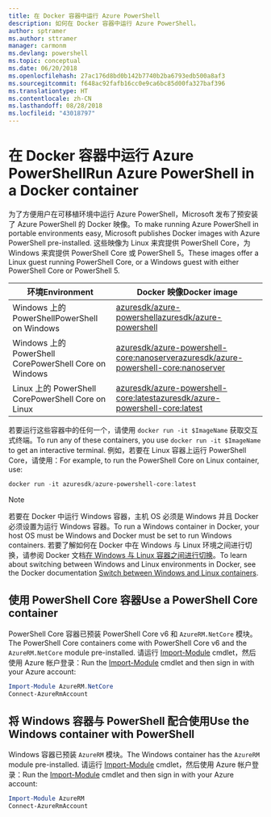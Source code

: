 ```yaml
---
title: 在 Docker 容器中运行 Azure PowerShell
description: 如何在 Docker 容器中运行 Azure PowerShell。
author: sptramer
ms.author: sttramer
manager: carmonm
ms.devlang: powershell
ms.topic: conceptual
ms.date: 06/20/2018
ms.openlocfilehash: 27ac176d8bd0b142b7740b2ba6793edb500a8af3
ms.sourcegitcommit: f648ac92fafb16cc0e9ca6bc85d00fa327baf396
ms.translationtype: HT
ms.contentlocale: zh-CN
ms.lasthandoff: 08/28/2018
ms.locfileid: "43018797"
---
```

# <a name="run-azure-powershell-in-a-docker-container"></a><span data-ttu-id="a508b-103">在 Docker 容器中运行 Azure PowerShell</span><span class="sxs-lookup"><span data-stu-id="a508b-103">Run Azure PowerShell in a Docker container</span></span>

<span data-ttu-id="a508b-104">为了方便用户在可移植环境中运行 Azure PowerShell，Microsoft 发布了预安装了 Azure PowerShell 的 Docker 映像。</span><span class="sxs-lookup"><span data-stu-id="a508b-104">To make running Azure PowerShell in portable environments easy, Microsoft publishes Docker images with Azure PowerShell pre-installed.</span></span> <span data-ttu-id="a508b-105">这些映像为 Linux 来宾提供 PowerShell Core，为 Windows 来宾提供 PowerShell Core 或 PowerShell 5。</span><span class="sxs-lookup"><span data-stu-id="a508b-105">These images offer a Linux guest running PowerShell Core, or a Windows guest with either PowerShell Core or PowerShell 5.</span></span>

| <span data-ttu-id="a508b-106">环境</span><span class="sxs-lookup"><span data-stu-id="a508b-106">Environment</span></span> | <span data-ttu-id="a508b-107">Docker 映像</span><span class="sxs-lookup"><span data-stu-id="a508b-107">Docker image</span></span> |
|-------------|--------------|
| <span data-ttu-id="a508b-108">Windows 上的 PowerShell</span><span class="sxs-lookup"><span data-stu-id="a508b-108">PowerShell on Windows</span></span> | [<span data-ttu-id="a508b-109">azuresdk/azure-powershell</span><span class="sxs-lookup"><span data-stu-id="a508b-109">azuresdk/azure-powershell</span></span>](https://hub.docker.com/r/azuresdk/azure-powershell/) |
| <span data-ttu-id="a508b-110">Windows 上的 PowerShell Core</span><span class="sxs-lookup"><span data-stu-id="a508b-110">PowerShell Core on Windows</span></span> | [<span data-ttu-id="a508b-111">azuresdk/azure-powershell-core:nanoserver</span><span class="sxs-lookup"><span data-stu-id="a508b-111">azuresdk/azure-powershell-core:nanoserver</span></span>](https://hub.docker.com/r/azuresdk/azure-powershell-core/) |
| <span data-ttu-id="a508b-112">Linux 上的 PowerShell Core</span><span class="sxs-lookup"><span data-stu-id="a508b-112">PowerShell Core on Linux</span></span> | [<span data-ttu-id="a508b-113">azuresdk/azure-powershell-core:latest</span><span class="sxs-lookup"><span data-stu-id="a508b-113">azuresdk/azure-powershell-core:latest</span></span>](https://hub.docker.com/r/azuresdk/azure-powershell-core/) |

<span data-ttu-id="a508b-114">若要运行这些容器中的任何一个，请使用 `docker run -it $ImageName` 获取交互式终端。</span><span class="sxs-lookup"><span data-stu-id="a508b-114">To run any of these containers, you use `docker run -it $ImageName` to get an interactive terminal.</span></span> <span data-ttu-id="a508b-115">例如，若要在 Linux 容器上运行 PowerShell Core，请使用：</span><span class="sxs-lookup"><span data-stu-id="a508b-115">For example, to run the PowerShell Core on Linux container, use:</span></span>

```powershell
docker run -it azuresdk/azure-powershell-core:latest
```

> [!NOTE]
> <span data-ttu-id="a508b-116">若要在 Docker 中运行 Windows 容器，主机 OS 必须是 Windows 并且 Docker 必须设置为运行 Windows 容器。</span><span class="sxs-lookup"><span data-stu-id="a508b-116">To run a Windows container in Docker, your host OS must be Windows and Docker must be set to run Windows containers.</span></span> <span data-ttu-id="a508b-117">若要了解如何在 Docker 中在 Windows 与 Linux 环境之间进行切换，请参阅 Docker 文档[在 Windows 与 Linux 容器之间进行切换](https://docs.docker.com/docker-for-windows/#switch-between-windows-and-linux-containers)。</span><span class="sxs-lookup"><span data-stu-id="a508b-117">To learn about switching between Windows and Linux environments in Docker, see the Docker documentation [Switch between Windows and Linux containers](https://docs.docker.com/docker-for-windows/#switch-between-windows-and-linux-containers).</span></span>

## <a name="use-a-powershell-core-container"></a><span data-ttu-id="a508b-118">使用 PowerShell Core 容器</span><span class="sxs-lookup"><span data-stu-id="a508b-118">Use a PowerShell Core container</span></span>

<span data-ttu-id="a508b-119">PowerShell Core 容器已预装 PowerShell Core v6 和 `AzureRM.NetCore` 模块。</span><span class="sxs-lookup"><span data-stu-id="a508b-119">The PowerShell Core containers come with PowerShell Core v6 and the `AzureRM.NetCore` module pre-installed.</span></span> <span data-ttu-id="a508b-120">请运行 [Import-Module](/powershell/module/microsoft.powershell.core/import-module) cmdlet，然后使用 Azure 帐户登录：</span><span class="sxs-lookup"><span data-stu-id="a508b-120">Run the [Import-Module](/powershell/module/microsoft.powershell.core/import-module) cmdlet and then sign in with your Azure account:</span></span>

```powershell
Import-Module AzureRM.NetCore
Connect-AzureRmAccount
```

## <a name="use-the-windows-container-with-powershell"></a><span data-ttu-id="a508b-121">将 Windows 容器与 PowerShell 配合使用</span><span class="sxs-lookup"><span data-stu-id="a508b-121">Use the Windows container with PowerShell</span></span>

<span data-ttu-id="a508b-122">Windows 容器已预装 `AzureRM` 模块。</span><span class="sxs-lookup"><span data-stu-id="a508b-122">The Windows container has the `AzureRM` module pre-installed.</span></span> <span data-ttu-id="a508b-123">请运行 [Import-Module](/powershell/module/microsoft.powershell.core/import-module) cmdlet，然后使用 Azure 帐户登录：</span><span class="sxs-lookup"><span data-stu-id="a508b-123">Run the [Import-Module](/powershell/module/microsoft.powershell.core/import-module) cmdlet and then sign in with your Azure account:</span></span>

```powershell
Import-Module AzureRM
Connect-AzureRmAccount
```
